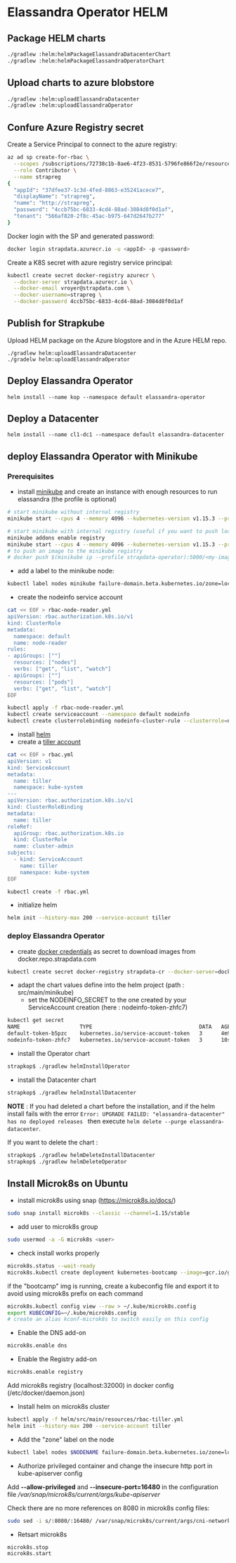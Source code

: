 # Elassandra Operator HELM

## Package HELM charts

```bash
./gradlew :helm:helmPackageElassandraDatacenterChart
./gradlew :helm:helmPackageElassandraOperatorChart
```

## Upload charts to azure blobstore

```bash
./gradlew :helm:uploadElassandraDatacenter
./gradlew :helm:uploadElassandraOperator
```

## Confure Azure Registry secret

Create a Service Principal to connect to the azure registry:

```bash
az ad sp create-for-rbac \
  --scopes /subscriptions/72738c1b-8ae6-4f23-8531-5796fe866f2e/resourcegroups/strapcloud.com/providers/Microsoft.ContainerRegistry/registries/strapdata \
  --role Contributor \
  --name strapreg
{
  "appId": "37dfee37-1c3d-4fed-8863-e35241acece7",
  "displayName": "strapreg",
  "name": "http://strapreg",
  "password": "4ccb75bc-6833-4cd4-88ad-3084d8f0d1af",
  "tenant": "566af820-2f8c-45ac-b975-647d2647b277"
}
```

Docker login with the SP and generated password:

```bash
docker login strapdata.azurecr.io -u <appId> -p <password>
```

Create a K8S secret with azure registry service principal:

```bash
kubectl create secret docker-registry azurecr \
  --docker-server strapdata.azurecr.io \
  --docker-email vroyer@strapdata.com \
  --docker-username=strapreg \
  --docker-password 4ccb75bc-6833-4cd4-88ad-3084d8f0d1af
```
## Publish for Strapkube

Upload HELM package on the Azure blogstore and in the Azure HELM repo.

    ./gradlew helm:uploadElassandraDatacenter
    ./gradelw helm:uploadElassandraOperator

## Deploy Elassandra Operator

    helm install --name kop --namespace default elassandra-operator

## Deploy a Datacenter

    helm install --name cl1-dc1 --namespace default elassandra-datacenter
    
## deploy Elassandra Operator with Minikube

### Prerequisites 

* install [minikube](https://kubernetes.io/docs/tasks/tools/install-minikube/) and create an instance with enough resources to run elassandra (the profile is optional)
```bash
# start minikube without internal registry 
minikube start --cpus 4 --memory 4096 --kubernetes-version v1.15.3 --profile strapdata-operator

# start minikube with internal registry (useful if you want to push locally build images)
minikube addons enable registry 
minikube start --cpus 4 --memory 4096 --kubernetes-version v1.15.3 --profile strapdata-operator --insecure-registry "10.0.0.0/24"
# to push an image to the minikube registry
# docker push $(minikube ip --profile strapdata-operator):5000/<my-image-name>
```

* add a label to the minikube node:
```bash
kubectl label nodes minikube failure-domain.beta.kubernetes.io/zone=local
```

* create the nodeinfo service account
```bash
cat << EOF > rbac-node-reader.yml
apiVersion: rbac.authorization.k8s.io/v1
kind: ClusterRole
metadata:
  namespace: default
  name: node-reader
rules:
- apiGroups: [""]
  resources: ["nodes"]
  verbs: ["get", "list", "watch"]
- apiGroups: [""]
  resources: ["pods"]
  verbs: ["get", "list", "watch"]
EOF

kubectl apply -f rbac-node-reader.yml 
kubectl create serviceaccount --namespace default nodeinfo
kubectl create clusterrolebinding nodeinfo-cluster-rule --clusterrole=node-reader --serviceaccount=default:nodeinfo
```

* install [helm](https://helm.sh/docs/using_helm/#installing-helm)
* create a [tiller account](https://helm.sh/docs/using_helm/#role-based-access-control)
```bash
cat << EOF > rbac.yml 
apiVersion: v1
kind: ServiceAccount
metadata:
  name: tiller
  namespace: kube-system
---
apiVersion: rbac.authorization.k8s.io/v1
kind: ClusterRoleBinding
metadata:
  name: tiller
roleRef:
  apiGroup: rbac.authorization.k8s.io
  kind: ClusterRole
  name: cluster-admin
subjects:
  - kind: ServiceAccount
    name: tiller
    namespace: kube-system
EOF

kubectl create -f rbac.yml
```
* initialize helm
```bash
helm init --history-max 200 --service-account tiller
```

### deploy Elassandra Operator

* create [docker credentials](https://kubernetes.io/docs/tasks/configure-pod-container/pull-image-private-registry/) as secret to download images from docker.repo.strapdata.com
```bash
kubectl create secret docker-registry strapdata-cr --docker-server=docker.repo.strapdata.com --docker-username=xxxx --docker-password="xxxx"
```

* adapt the chart values define into the helm project (path : src/main/minikube)
  * set the NODEINFO_SECRET to the one created by your ServiceAccount creation (here : nodeinfo-token-zhfc7)
```bash
kubectl get secret
NAME                   TYPE                                  DATA   AGE
default-token-b5pzc    kubernetes.io/service-account-token   3      4m9s
nodeinfo-token-zhfc7   kubernetes.io/service-account-token   3      10s
```
* install the Operator chart
```bash
strapkop$ ./gradlew helmInstallOperator 
```

* install the Datacenter chart
```bash
strapkop$ ./gradlew helmInstallDatacenter 
```

__NOTE__ : If you had deleted a chart before the installation, and if the helm install fails with the error `Error: UPGRADE FAILED: "elassandra-datacenter" has no deployed releases
` then execute `helm delete --purge elassandra-datacenter`.

If you want to delete the chart :
```bash
strapkop$ ./gradlew helmDeleteInstallDatacenter 
strapkop$ ./gradlew helmDeleteOperator 
```

## Install Microk8s on Ubuntu

* install microk8s using snap  (https://microk8s.io/docs/)

```bash
sudo snap install microk8s --classic --channel=1.15/stable
```

* add user to microk8s group 

```bash
sudo usermod -a -G microk8s <user>
```

* check install works properly

```bash
microk8s.status --wait-ready
microk8s.kubectl create deployment kubernetes-bootcamp --image=gcr.io/google-samples/kubernetes-bootcamp:v1
```

if the "bootcamp" img is running, create a kubeconfig file and export it to avoid using microk8s prefix on each command

```bash
microk8s.kubectl config view --raw > ~/.kube/microk8s.config 
export KUBECONFIG=~/.kube/microk8s.config
# create an alias kconf-microk8s to switch easily on this config
```

* Enable the DNS add-on

```bash
microk8s.enable dns
```

* Enable the Registry add-on

```bash
microk8s.enable registry
```

Add microk8s registry (localhost:32000) in docker config (/etc/docker/daemon.json)

* Install helm on microk8s cluster

```bash
kubectl apply -f helm/src/main/resources/rbac-tiller.yml
helm init --history-max 200 --service-account tiller
```

* Add the "zone" label on the node
 
```bash
kubectl label nodes $NODENAME failure-domain.beta.kubernetes.io/zone=local
```

* Authorize privileged container and change the insecure http port in kube-apiserver config 

Add **--allow-privileged** and **--insecure-port=16480** in the configuration file _/var/snap/microk8s/current/args/kube-apiserver_

Check there are no more references on 8080 in microk8s config files:
```bash
sudo sed -i s/:8080/:16480/ /var/snap/microk8s/current/args/cni-network /var/snap/microk8s/current/args/containerd /var/snap/microk8s/current/args/containerd-env /var/snap/microk8s/current/args/containerd-template.toml /var/snap/microk8s/current/args/containerd.toml /var/snap/microk8s/current/args/ctr /var/snap/microk8s/current/args/etcd /var/snap/microk8s/current/args/kube-apiserver /var/snap/microk8s/current/args/kube-controller-manager /var/snap/microk8s/current/args/kubectl /var/snap/microk8s/current/args/kubelet /var/snap/microk8s/current/args/kube-proxy /var/snap/microk8s/current/args/kube-scheduler
```

* Retsart microk8s 

```bash
microk8s.stop
microk8s.start
```